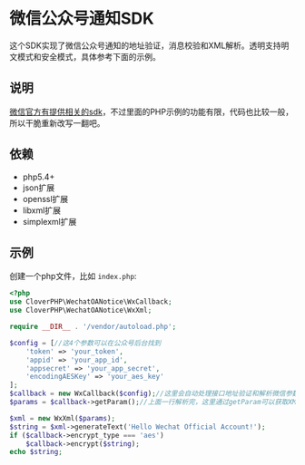 # 微信公众号通知SDK

这个SDK实现了微信公众号通知的地址验证，消息校验和XML解析。透明支持明文模式和安全模式，具体参考下面的示例。

## 说明

[微信官方有提供相关的sdk](https://wximg.gtimg.com/shake_tv/mpwiki/cryptoDemo.zip)，不过里面的PHP示例的功能有限，代码也比较一般，所以干脆重新改写一翻吧。

## 依赖

* php5.4+
* json扩展
* openssl扩展
* libxml扩展
* simplexml扩展

## 示例

创建一个php文件，比如 `index.php`: 

```php
<?php
use CloverPHP\WechatOANotice\WxCallback;
use CloverPHP\WechatOANotice\WxXml;

require __DIR__ . '/vendor/autoload.php';

$config = [//这4个参数可以在公众号后台找到
    'token' => 'your_token',
    'appid' => 'your_app_id',
    'appsecret' => 'your_app_secret',
    'encodingAESKey' => 'your_aes_key'
];
$callback = new WxCallback($config);//这里会自动处理接口地址验证和解析微信参数，如果不合法会直接中断
$params = $callback->getParam();//上面一行解析完，这里通过getParam可以获取XML对应的参数

$xml = new WxXml($params);
$string = $xml->generateText('Hello Wechat Official Account!');
if ($callback->encrypt_type === 'aes')
    $callback->encrypt($string);
echo $string;
```